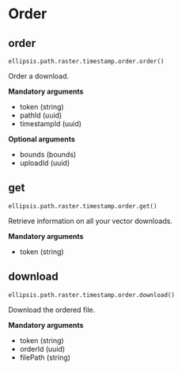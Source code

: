 # Order

## order

    ellipsis.path.raster.timestamp.order.order()

Order a download.

**Mandatory arguments**

- token (string)
- pathId (uuid)
- timestampId (uuid)

**Optional arguments**

- bounds (bounds)
- uploadId (uuid)

## get

    ellipsis.path.raster.timestamp.order.get()

Retrieve information on all your vector downloads.

**Mandatory arguments**

- token (string)

## download

    ellipsis.path.raster.timestamp.order.download()

Download the ordered file.

**Mandatory arguments**

- token (string)
- orderId (uuid)
- filePath (string)
